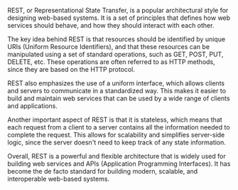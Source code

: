 REST, or Representational State Transfer, is a popular architectural style for designing web-based systems. It is a set of principles that defines how web services should behave, and how they should interact with each other.

The key idea behind REST is that resources should be identified by unique URIs (Uniform Resource Identifiers), and that these resources can be manipulated using a set of standard operations, such as GET, POST, PUT, DELETE, etc. These operations are often referred to as HTTP methods, since they are based on the HTTP protocol.

REST also emphasizes the use of a uniform interface, which allows clients and servers to communicate in a standardized way. This makes it easier to build and maintain web services that can be used by a wide range of clients and applications.

Another important aspect of REST is that it is stateless, which means that each request from a client to a server contains all the information needed to complete the request. This allows for scalability and simplifies server-side logic, since the server doesn't need to keep track of any state information.

Overall, REST is a powerful and flexible architecture that is widely used for building web services and APIs (Application Programming Interfaces). It has become the de facto standard for building modern, scalable, and interoperable web-based systems.